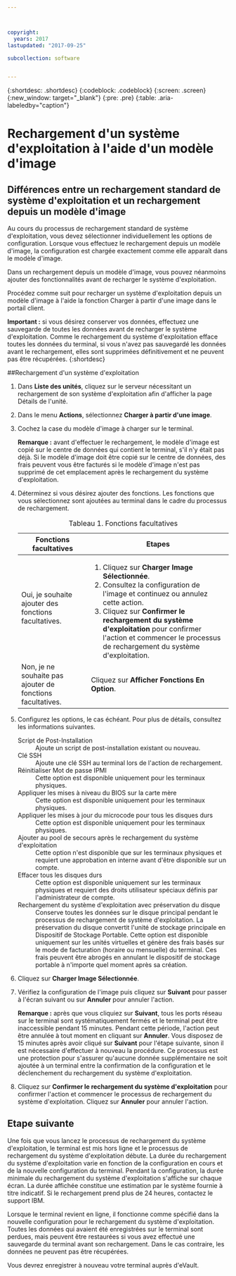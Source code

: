 ```yaml
---



copyright:
  years: 2017
lastupdated: "2017-09-25"

subcollection: software


---
```


{:shortdesc: .shortdesc}
{:codeblock: .codeblock}
{:screen: .screen}
{:new_window: target="_blank"}
{:pre: .pre}
{:table: .aria-labeledby="caption"}

# Rechargement d'un système d'exploitation à l'aide d'un modèle d'image

## Différences entre un rechargement standard de système d'exploitation et un rechargement depuis un modèle d'image
Au cours du processus de rechargement standard de système d'exploitation, vous devez sélectionner individuellement les options de configuration. Lorsque vous effectuez le rechargement depuis un modèle d'image, la configuration est chargée exactement comme elle apparaît dans le modèle d'image. 

Dans un rechargement depuis un modèle d'image, vous pouvez néanmoins ajouter des fonctionnalités avant de recharger le système d'exploitation.

Procédez comme suit pour recharger un système d'exploitation depuis un modèle d'image à l'aide la fonction Charger à partir d'une image dans le portail client.

**Important :** si vous désirez conserver vos données, effectuez une sauvegarde de toutes les données avant de recharger le système d'exploitation. Comme le rechargement du système d'exploitation efface toutes les données du terminal, si vous n'avez pas sauvegardé les données avant le rechargement, elles sont supprimées définitivement et ne peuvent pas être récupérées.
{:shortdesc}

##Rechargement d'un système d'exploitation
1. Dans **Liste des unités**, cliquez sur le serveur nécessitant un rechargement de son système d'exploitation afin d'afficher la page Détails de l'unité.
2. Dans le menu **Actions**, sélectionnez **Charger à partir d'une image**.
3. Cochez la case du modèle d'image à charger sur le terminal.

   **Remarque :** avant d'effectuer le rechargement, le modèle d'image est copié sur le centre de données qui contient le terminal, s'il n'y était pas déjà. Si le modèle d'image doit être copié sur le centre de données, des frais peuvent vous être facturés si le modèle d'image n'est pas supprimé de cet emplacement après le rechargement du système d'exploitation.
  
4. Déterminez si vous désirez ajouter des fonctions. Les fonctions que vous sélectionnez sont ajoutées au terminal dans le cadre du processus de rechargement.
   
   <table>
   <CAPTION>Tableau 1. Fonctions facultatives</CAPTION>
   <THEAD>
   <TR>
   <th>Fonctions facultatives</th>
   <th>Etapes</th>
   </TR>
   </THEAD>
   <TBODY>
   <tr>
   </tr>
   <tr>
   <td>Oui, je souhaite ajouter des fonctions facultatives.</td>
   <td>
   <ol>
   <li>Cliquez sur <b>Charger Image Sélectionnée</b>.</li>
   <li>Consultez la configuration de l'image et continuez ou annulez cette action.</li>
   <li>Cliquez sur <b>Confirmer le rechargement du système d'exploitation</b> pour confirmer l'action et commencer le processus de rechargement du système d'exploitation.</li>
   </ol>
   </td>
   </tr>
   <tr>
   <td>Non, je ne souhaite pas ajouter de fonctions facultatives.</td>
   <td>Cliquez sur <b>Afficher Fonctions En Option</b>.</td>
   </tr>
   </TBODY>
   </table>

5. Configurez les options, le cas échéant. Pour plus de détails, consultez les informations suivantes.
   
   <dl>
   <dt>Script de Post-Installation</dt>
   <dd>Ajoute un script de post-installation existant ou nouveau.</dd>
   <dt>Clé SSH</dt>
   <dd>Ajoute une clé SSH au terminal lors de l'action de rechargement. </dd>
   <dt>Réinitialiser Mot de passe IPMI</dt>
   <dd> Cette option est disponible uniquement pour les terminaux physiques. </dd>
   <dt>Appliquer les mises à niveau du BIOS sur la carte mère</dt>
   <dd>Cette option est disponible uniquement pour les terminaux physiques. </dd>
   <dt>Appliquer les mises à jour du microcode pour tous les disques durs</dt>
   <dd>Cette option est disponible uniquement pour les terminaux physiques.</dd>
   <dt>Ajouter au pool de secours après le rechargement du système d'exploitation</dt>
   <dd>Cette option n'est disponible que sur les terminaux physiques et requiert une approbation en interne avant d'être disponible sur un compte.</dd>
   <dt>Effacer tous les disques durs</dt>
   <dd> Cette option est disponible uniquement sur les terminaux physiques et requiert des droits utilisateur spéciaux définis par l'administrateur de compte.</dd>
   <dt>Rechargement du système d'exploitation avec préservation du disque</dt>
   <dd>Conserve toutes les données sur le disque principal pendant le processus de rechargement de système d'exploitation. La préservation du disque convertit l'unité de stockage principale en Dispositif de Stockage Portable. Cette option est disponible uniquement sur les unités virtuelles et génère des frais basés sur le mode de facturation (horaire ou mensuelle) du terminal. Ces frais peuvent être abrogés en annulant le dispositif de stockage portable à n'importe quel moment après sa création.</dd>
   </dl>

6. Cliquez sur **Charger Image Sélectionnée**.

7. Vérifiez la configuration de l'image puis cliquez sur **Suivant** pour passer à l'écran suivant ou sur **Annuler** pour annuler l'action.

   **Remarque :** après que vous cliquiez sur **Suivant**, tous les ports réseau sur le terminal sont systématiquement fermés et le terminal peut être inaccessible pendant 15 minutes. Pendant cette période, l'action peut être annulée à tout moment en cliquant sur **Annuler**. Vous disposez de 15 minutes après avoir cliqué sur **Suivant** pour l'étape suivante, sinon il est nécessaire d'effectuer à nouveau la procédure. Ce processus est une protection pour s'assurer qu'aucune donnée supplémentaire ne soit ajoutée à un terminal entre la confirmation de la configuration et le déclenchement du rechargement du système d'exploitation.

8. Cliquez sur **Confirmer le rechargement du système d'exploitation** pour confirmer l'action et commencer le processus de rechargement du système d'exploitation. Cliquez sur **Annuler** pour annuler l'action.


## Etape suivante
Une fois que vous lancez le processus de rechargement du système d'exploitation, le terminal est mis hors ligne et le processus de rechargement du système d'exploitation débute.
La durée du rechargement du système d'exploitation varie en fonction de la configuration en cours et de la nouvelle configuration du terminal.
Pendant la configuration, la durée minimale du rechargement du système d'exploitation s'affiche sur chaque écran.
La durée affichée constitue une estimation par le système fournie à titre indicatif. Si le rechargement prend plus de 24 heures, contactez le support IBM.

Lorsque le terminal revient en ligne, il fonctionne comme spécifié dans la nouvelle configuration pour le rechargement du système d'exploitation. Toutes les données qui avaient été enregistrées sur le terminal sont perdues, mais peuvent être restaurées si vous avez effectué une sauvegarde du terminal avant son rechargement. Dans le cas contraire, les données ne peuvent pas être récupérées. 

Vous devrez enregistrer à nouveau votre terminal auprès d'eVault. <!--using the folliwng link: ![External link icon](../icons/launch-glyph.svg "External link icon")](https://knowledgelayer.softlayer.com/procedure/how-do-i-re-register-evault){: new_window}.-->
